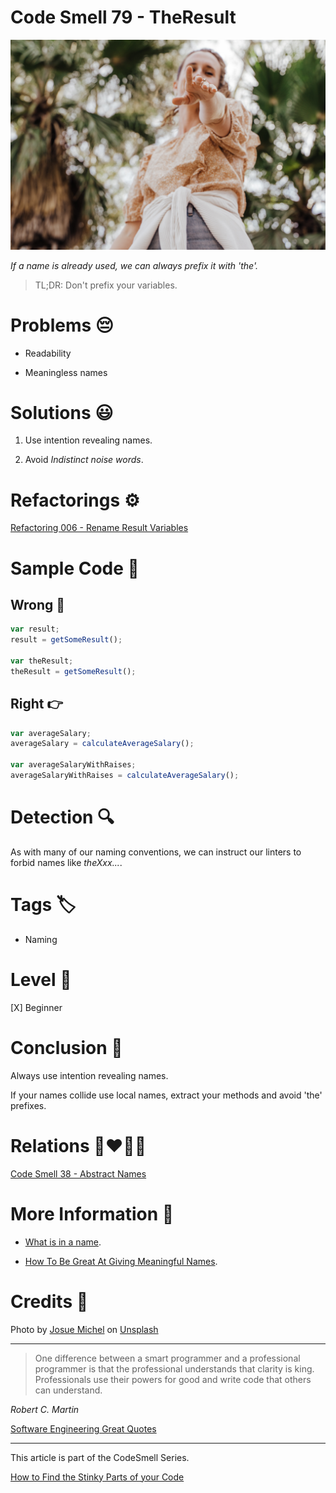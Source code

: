 # Code Smell 79 - TheResult

![Code Smell 79 - TheResult](Code%20Smell%2079%20-%20TheResult.jpg)

*If a name is already used, we can always prefix it with 'the'.*

> TL;DR: Don't prefix your variables.

# Problems 😔 

- Readability

- Meaningless names

# Solutions 😃

1. Use intention revealing names.

2. Avoid *Indistinct noise words*.

# Refactorings ⚙️

[Refactoring 006 - Rename Result Variables](https://github.com/mcsee/Software-Design-Articles/tree/main/Articles/Refactorings/Refactoring%20006%20-%20Rename%20Result%20Variables/readme.md)

# Sample Code 📖

## Wrong 🚫

<!-- [Gist Url](https://gist.github.com/mcsee/eba3cf3c61494bd4e6a087776bfc5484) -->

```javascript
var result;
result = getSomeResult();

var theResult;
theResult = getSomeResult();
```

## Right 👉

<!-- [Gist Url](https://gist.github.com/mcsee/35dba1f621ebe19431e5fbe693546c9a) -->

```javascript
var averageSalary;
averageSalary = calculateAverageSalary();

var averageSalaryWithRaises;
averageSalaryWithRaises = calculateAverageSalary();
```

# Detection 🔍

As with many of our naming conventions, we can instruct our linters to forbid names like *theXxx...*.

# Tags 🏷️

- Naming

# Level 🔋

[X] Beginner

# Conclusion 🏁

Always use intention revealing names. 

If your names collide use local names, extract your methods and avoid 'the' prefixes.

# Relations 👩‍❤️‍💋‍👨

[Code Smell 38 - Abstract Names](https://github.com/mcsee/Software-Design-Articles/tree/main/Articles/Code%20Smells/Code%20Smell%2038%20-%20Abstract%20Names/readme.md)

# More Information 📕

- [What is in a name](https://github.com/mcsee/Software-Design-Articles/tree/main/Articles/Theory/What%20exactly%20is%20a%20name%20-%20Part%20II%20Rehab/readme.md).

- [How To Be Great At Giving Meaningful Names](https://medium.com/shipmnts/how-to-be-great-at-giving-meaningful-names-54b19de66cdf).

# Credits 🙏

Photo by [Josue Michel](https://unsplash.com/@josuemichelphotography) on [Unsplash](https://unsplash.com/s/photos/chosen-one)  

* * *

> One difference between a smart programmer and a professional programmer is that the professional understands that clarity is king. Professionals use their powers for good and write code that others can understand.

_Robert C. Martin_
 
[Software Engineering Great Quotes](https://github.com/mcsee/Software-Design-Articles/tree/main/Articles/Quotes/Software%20Engineering%20Great%20Quotes/readme.md)

* * *

This article is part of the CodeSmell Series.

[How to Find the Stinky Parts of your Code](https://github.com/mcsee/Software-Design-Articles/tree/main/Articles/Code%20Smells/How%20to%20Find%20the%20Stinky%20parts%20of%20your%20Code/readme.md)